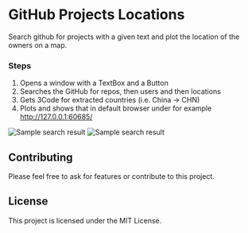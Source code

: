 # GitHub Projects Locations

Search github for projects with a given text and plot the location of the owners on a map.

### Steps

1. Opens a window with a TextBox and a Button 
2. Searches the GitHub for repos, then users and then locations
3. Gets 3Code for extracted countries (i.e. China -> CHN)
4. Plots and shows that in default browser under for example http://127.0.0.1:60685/



![Sample search result](./repo_input.png)
![Sample search result](./repo_locations.png)

## Contributing

Please feel free to ask for features or contribute to this project.

## License

This project is licensed under the MIT License.
